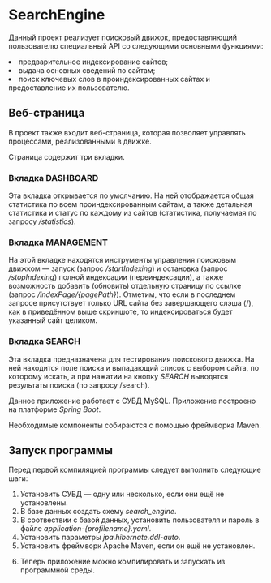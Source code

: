 # SearchEngine
Данный проект реализует поисковый движок, предоставляющий пользователю специальный
API со следующими основными функциями: 
<li>предварительное индексирование сайтов;</li>
<li>выдача основных сведений по сайтам;</li>
<li>поиск ключевых слов в проиндексированных сайтах и предоставление их пользователю.</li>

## Веб-страница

В проект также входит веб-страница, которая позволяет управлять процессами, реализованными
в движке.
<p>
Страница содержит три вкладки.

### Вкладка DASHBOARD
Эта вкладка открывается по умолчанию. На ней
отображается общая статистика по всем проиндексированным сайтам, а также
детальная статистика и статус по каждому из сайтов (статистика,
получаемая по запросу <i>/statistics</i>).

### Вкладка MANAGEMENT
На этой вкладке находятся инструменты управления 
поисковым движком — запуск (запрос <i>/startIndexing</i>) 
и остановка (запрос <i>/stopIndexing</i>) полной индексации
(переиндексации), а также возможность добавить (обновить)
отдельную страницу по ссылке (запрос <i>/indexPage/{pagePath}</i>).
Отметим, что если в последнем запросе присутствует только
URL сайта без завершающего слэша (/), как в приведённом выше
скриншоте, то индексироваться будет указанный сайт целиком.

### Вкладка SEARCH
Эта вкладка предназначена для тестирования поискового
движка. На ней находится поле поиска и выпадающий список с
выбором сайта, по которому искать, а при нажатии на кнопку
<i>SEARCH</i> выводятся результаты поиска (по запросу /search).



Данное приложение работает с СУБД MySQL.
Приложение построено на платформе <i>Spring Boot</i>.
<p>Необходимые компоненты собираются с помощью фреймворка Maven.

## Запуск программы

Перед первой компиляцией программы следует выполнить следующие шаги:
<ol>
<li>
Установить СУБД — одну или несколько, если они ещё не установлены.
</li>
<li>
В базе данных создать схему <i>search_engine</i>.
<li>
В соотвествии с базой данных, установить
пользователя и пароль  в файле <i>application-{profilename}.yaml</i>.
</li>
<li>
Установить параметры <i>jpa.hibernate.ddl-auto</i>.
</li>
<li>
Установить фреймворк Apache Maven, если он ещё не установлен.
</li>
<li>

Теперь приложение можно компилировать и запускать из программной среды.
</li>
</ol>